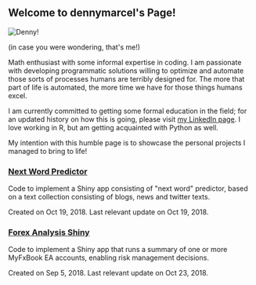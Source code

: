 ## Welcome to dennymarcel's Page!

![Denny!](https://avatars3.githubusercontent.com/u/12802916?s=150)

(in case you were wondering, that's me!)

Math enthusiast with some informal expertise in coding. I am passionate with developing programmatic solutions willing to optimize and automate those sorts of processes humans are terribly designed for. The more that part of life is automated, the more time we have for those things humans excel. 

I am currently committed to getting some formal education in the field; for an updated history on how this is going, please visit [my LinkedIn page](https://www.linkedin.com/in/denny-seccon-7168355a/). I love working in R, but am getting acquainted with Python as well.

My intention with this humble page is to showcase the personal projects I managed to bring to life!

### [Next Word Predictor](https://dennymarcels.github.io/NextWordPredictor/)
Code to implement a Shiny app consisting of "next word" predictor, based on a text collection consisting of blogs, news and twitter texts.

Created on Oct 19, 2018. Last relevant update on Oct 19, 2018.

### [Forex Analysis Shiny](https://dennymarcels.github.io/ForexAnalysisShiny/)
Code to implement a Shiny app that runs a summary of one or more MyFxBook EA accounts, enabling risk management decisions.

Created on Sep 5, 2018. Last relevant update on Oct 23, 2018.
